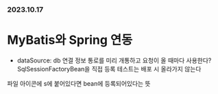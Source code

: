 ### 2023.10.17

# MyBatis와 Spring 연동
- dataSource: db 연결 정보
통로를 미리 개통하고 요청이 올 때마다 사용한다?
SqlSessionFactoryBean을 직접 등록
테스트는 배포 시 올라가지 않는다

파일 아이콘에 s에 붙어있다면 bean에 등록되어있다는 뜻
